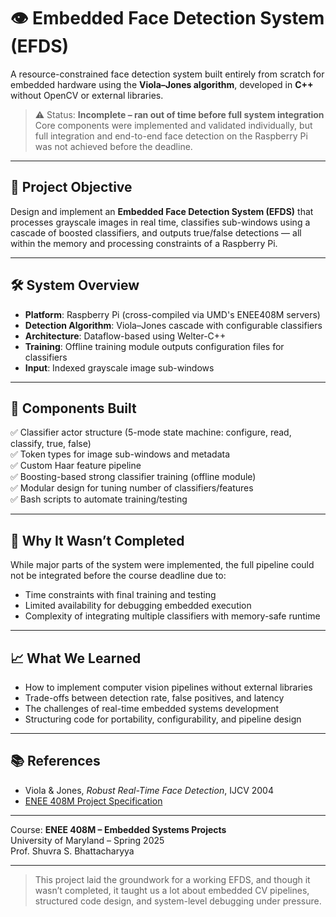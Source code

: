 # 👁️ Embedded Face Detection System (EFDS)

A resource-constrained face detection system built entirely from scratch for embedded hardware using the **Viola–Jones algorithm**, developed in **C++** without OpenCV or external libraries.

> ⚠️ Status: **Incomplete – ran out of time before full system integration**
> Core components were implemented and validated individually, but full integration and end-to-end face detection on the Raspberry Pi was not achieved before the deadline.

---

## 🎯 Project Objective

Design and implement an **Embedded Face Detection System (EFDS)** that processes grayscale images in real time, classifies sub-windows using a cascade of boosted classifiers, and outputs true/false detections — all within the memory and processing constraints of a Raspberry Pi.

---

## 🛠️ System Overview

- **Platform**: Raspberry Pi (cross-compiled via UMD's ENEE408M servers)
- **Detection Algorithm**: Viola–Jones cascade with configurable classifiers
- **Architecture**: Dataflow-based using Welter-C++
- **Training**: Offline training module outputs configuration files for classifiers
- **Input**: Indexed grayscale image sub-windows

---

## 🧩 Components Built

✅ Classifier actor structure (5-mode state machine: configure, read, classify, true, false)  
✅ Token types for image sub-windows and metadata  
✅ Custom Haar feature pipeline  
✅ Boosting-based strong classifier training (offline module)  
✅ Modular design for tuning number of classifiers/features  
✅ Bash scripts to automate training/testing

---

## 🚧 Why It Wasn’t Completed

While major parts of the system were implemented, the full pipeline could not be integrated before the course deadline due to:
- Time constraints with final training and testing
- Limited availability for debugging embedded execution
- Complexity of integrating multiple classifiers with memory-safe runtime

---

## 📈 What We Learned

- How to implement computer vision pipelines without external libraries  
- Trade-offs between detection rate, false positives, and latency  
- The challenges of real-time embedded systems development  
- Structuring code for portability, configurability, and pipeline design

---

## 📚 References

- Viola & Jones, *Robust Real-Time Face Detection*, IJCV 2004  
- [ENEE 408M Project Specification](project-specification-v-031925-1803.pdf)

---

Course: **ENEE 408M – Embedded Systems Projects**  
University of Maryland – Spring 2025  
Prof. Shuvra S. Bhattacharyya

---

> This project laid the groundwork for a working EFDS, and though it wasn’t completed, it taught us a lot about embedded CV pipelines, structured code design, and system-level debugging under pressure.
